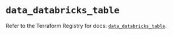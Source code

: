 # `data_databricks_table`

Refer to the Terraform Registry for docs: [`data_databricks_table`](https://registry.terraform.io/providers/databricks/databricks/1.80.0/docs/data-sources/table).
